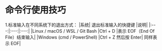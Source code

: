 # 命令行使用技巧

1.标准输入在不同系统下的退出方式：
|系统|	退出标准输入的快捷键	|说明|
|:---:|:---:|:---:|
|Linux / macOS / WSL / Git Bash	|Ctrl + D	|表示 EOF（End Of File）结束输入|
|Windows (cmd / PowerShell)	|Ctrl + Z 然后按 Enter|	同样表示 EOF|